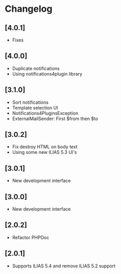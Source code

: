 # Changelog

## [4.0.1]
- Fixes

## [4.0.0]
- Duplicate notifications
- Using notifications4plugin library

## [3.1.0]
- Sort notifications
- Template selection UI
- Notifications4PluginsException
- ExternalMailSender: First $from then $to

## [3.0.2]
- Fix destroy HTML on body text
- Using some new ILIAS 5.3 UI's

## [3.0.1]
- New development interface

## [3.0.0]
- New development interface

## [2.0.2]
- Refactor PHPDoc

## [2.0.1]
- Supports ILIAS 5.4 and remove ILIAS 5.2 support

